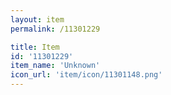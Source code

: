 ```yaml
---
layout: item
permalink: /11301229

title: Item
id: '11301229'
item_name: 'Unknown'
icon_url: 'item/icon/11301148.png'
---
```

